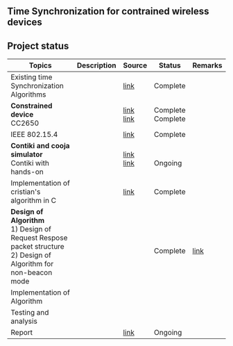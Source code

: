Time Synchronization for contrained wireless devices
-------------------------------------------------------------

Project status
--------------

|Topics                                     |Description| Source    | Status |Remarks|
|-------------------------------------------|-----------|-----------|--------|-------|
|Existing time Synchronization Algorithms 	| 			|[link](https://www.sciencedirect.com/science/article/pii/S1570870505000144) | Complete| |
|<b>Constrained device</b> <br> CC2650 | |[link](https://tools.ietf.org/html/rfc7228 ) <br> [link](http://www.ti.com/lit/ds/symlink/cc2650.pdf)|Complete <br> Complete | |
|IEEE 802.15.4 |  |[link](http://ecee.colorado.edu/~liue/teaching/comm_standards/2015S_zigbee/802.15.4-2011.pdf )| Complete |  |
|<b>Contiki and cooja simulator</b> <br> Contiki with hands-on | |[link](http://www.contiki-os.org/start.html)<br> [link]( https://github.com/ayindriladutta/cvt_time_synch/tree/master/contiki_handson ) | <br> Ongoing | |
|Implementation of cristian's algorithm in C| |[link](https://github.com/ayindriladutta/cvt_time_synch/tree/master/cristian_Algo)| Complete | |
|<b>Design of Algorithm</b> <br> 1) Design of Request Respose packet structure <br> 2) Design of Algorithm for non-beacon mode  | | |<br>Complete |<br>[link](https://github.com/ayindriladutta/cvt_time_synch/tree/master/Algorithm)|
|Implementation of Algorithm| | | | |
|Testing and analysis | | | | | 
|Report				| |[link](https://docs.google.com/document/d/1mIAODEIaj3QwaNpIDX1_txc9nTUWDDxA5hix3Tn8IVw/edit) | Ongoing| |
